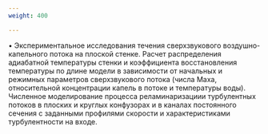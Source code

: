 ```yaml
---
weight: 400

---
```


•	Экспериментальное исследования течения сверхзвукового воздушно-капельного потока на плоской стенке. Расчет распределения адиабатной температуры стенки и коэффициента восстановления температуры по длине модели в зависимости от начальных и режимных параметров сверхзвукового потока (числа Маха, относительной концентрации капель в потоке и температуры воды). Численное моделирование процесса реламинаризациии турбулентных потоков в плоских и круглых конфузорах и в каналах постоянного сечения с заданными профилями скорости и характеристиками турбулентности на входе.
